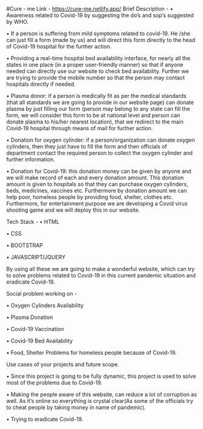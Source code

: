 #Cure - me
Link - https://cure-me.netlify.app/
Brief Description - 
•	Awareness related to Covid-19 by suggesting the do’s and sop’s suggested by WHO.

•	If a person is suffering from mild symptoms related to covid-19. He /she can just fill a form (made by us) and will direct this form directly to the head of Covid-19 hospital for the further action.

•	Providing a real-time hospital bed availability interface, for nearly all the states in one place (in a proper user-friendly manner) so that if anyone needed can directly use our website to check bed availability. Further we are trying to provide the mobile number so that the person may contact hospitals directly if needed.

•	Plasma donor: if a person is medically fit as per the medical standards (that all standards we are going to provide in our website page) can donate plasma by just filling our form (person may belong to any state can fill the form, we will consider this form to be at national level and person can donate plasma to his/her nearest location), that we redirect to the main Covid-19 hospital through means of mail for further action.

•	Donation for oxygen cylinder: if a person/organization can donate oxygen cylinders, then they just have to fill the form and then officials of department contact the required person to collect the oxygen cylinder and further information.

•	Donation for Covid-19: this donation money can be given by anyone and we will make record of each and every donation amount. This donation amount is given to hospitals so that they can purchase oxygen cylinders, beds, medicines, vaccines etc. Furthermore by donation amount we can help poor, homeless people by providing food, shelter, clothes etc.
Furthermore, for entertainment purpose we are developing a Covid virus shooting game and we will deploy this in our website.


Tech Stack - 
•	HTML

•	CSS

•	BOOTSTRAP

•	JAVASCRIPT/JQUERY

By using all these we are going to make a wonderful website, which can try to solve problems related to Covid-19 in this current pandemic situation and eradicate Covid-19.

Social problem working on - 

•	Oxygen Cylinders Availability

•	Plasma Donation

•	Covid-19 Vaccination

•	Covid-19 Bed Availability

•	Food, Shelter Problems for homeless people because of Covid-19.


Use cases of your projects and future scope.

•	Since this project is going to be fully dynamic, this project is used to solve most of the problems due to Covid-19.

•	Making the people aware of this website, can reduce a lot of corruption as well. As it’s online so everything is crystal clear(As some of the officials try to cheat people by taking money in name of pandemic).

•	Trying to eradicate Covid-19.
